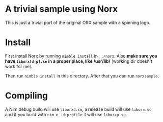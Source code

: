 # A trivial sample using Norx
This is just a trivial port of the original ORX sample with a spinning logo.

# Install
First install Norx by running `nimble install` in `../norx`. Also **make sure you have `liborx[d|p].so` in a proper place, like /usr/lib/** (working dir doesn't work for me).

Then run `nimble install` in this directory. After that you can run `norxsample`.

# Compiling
A Nim debug build will use `liborxd.so`, a release build will use `liborx.so` and if you build with `nim c -d:profile` it will use `liborxp.so`.